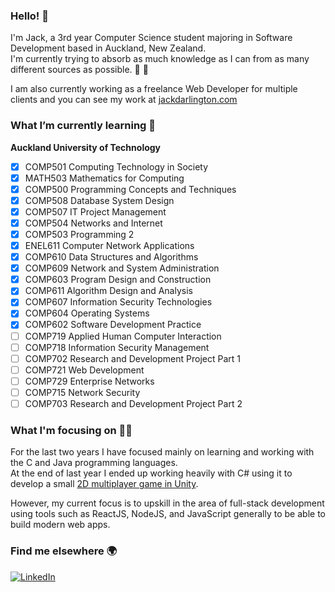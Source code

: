 ### Hello! 👋

I'm Jack, a 3rd year Computer Science student majoring in Software Development based in Auckland, New Zealand.\
I'm currently trying to absorb as much knowledge as I can from as many different sources as possible. :book: :brain:

I am also currently working as a freelance Web Developer for multiple clients and you can see my work at <a href="http://www.jackdarlington.com">jackdarlington.com</a>

### What I’m currently learning :book:

__Auckland University of Technology__
- [x] COMP501 Computing Technology in Society
- [x] MATH503 Mathematics for Computing
- [x] COMP500	Programming Concepts and Techniques
- [x] COMP508	Database System Design
- [x] COMP507	IT Project Management
- [x] COMP504	Networks and Internet
- [x] COMP503	Programming 2
- [x] ENEL611	Computer Network Applications
- [x] COMP610	Data Structures and Algorithms 
- [x] COMP609	Network and System Administration
- [x] COMP603	Program Design and Construction
- [x] COMP611	Algorithm Design and Analysis
- [x] COMP607	Information Security Technologies
- [x] COMP604	Operating Systems
- [x] COMP602 Software Development Practice
- [ ] COMP719	Applied Human Computer Interaction
- [ ] COMP718	Information Security Management
- [ ] COMP702	Research and Development Project Part 1
- [ ] COMP721	Web Development
- [ ] COMP729	Enterprise Networks
- [ ] COMP715	Network Security
- [ ] COMP703	Research and Development Project Part 2

### What I'm focusing on :technologist:

For the last two years I have focused mainly on learning and working with the C and Java programming languages.\
At the end of last year I ended up working heavily with C# using it to develop a small <a href="https://www.github.com/PigTopia">2D multiplayer game in Unity</a>.

However, my current focus is to upskill in the area of full-stack development using tools such as ReactJS, NodeJS, and JavaScript generally to be able to build modern web apps.

### Find me elsewhere :earth_africa:
<a href="https://www.linkedin.com/in/jackdar">![LinkedIn](https://img.shields.io/badge/LinkedIn-0077B5?style=for-the-badge&logo=linkedin&logoColor=white)</a>
